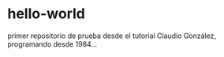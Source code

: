 # hello-world
primer repositorio de prueba desde el tutorial
Claudio González, programando desde 1984...
